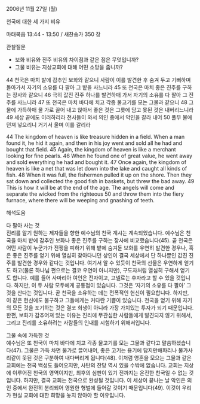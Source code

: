 2006년 11월 27일 (월)

천국에 대한 세 가지 비유



마태복음 13:44 - 13:50 / 새찬송가 350 장


관찰질문
- 보화 비유와 진주 비유의 차이점과 같은 점은 무엇입니까?
- 그물 비유는 지상교회에 대해 어떤 소망을 줍니까?

44 천국은 마치 밭에 감추인 보화와 같으니 사람이 이를 발견한 후 숨겨 두고 기뻐하며 돌아가서 자기의 소유를 다 팔아 그 밭을 사느니라 45 또 천국은 마치 좋은 진주를 구하는 장사와 같으니 46 극히 값진 진주 하나를 발견하매 가서 자기의 소유를 다 팔아 그 진주를 사느니라 47 또 천국은 마치 바다에 치고 각종 물고기를 모는 그물과 같으니 48 그물에 가득하매 물 가로 끌어 내고 앉아서 좋은 것은 그릇에 담고 못된 것은 내버리느니라 49 세상 끝에도 이러하리라 천사들이 와서 의인 중에서 악인을 갈라 내어 50 풀무 불에 던져 넣으리니 거기서 울며 이를 갈리라  

44  The kingdom of heaven is like treasure hidden in a field. When a man found it, he hid it again, and then in his joy went and sold all he had and bought that field. 45  Again, the kingdom of heaven is like a merchant looking for fine pearls. 46  When he found one of great value, he went away and sold everything he had and bought it. 47  Once again, the kingdom of heaven is like a net that was let down into the lake and caught all kinds of fish. 48  When it was full, the fishermen pulled it up on the shore. Then they sat down and collected the good fish in baskets, but threw the bad away. 49  This is how it will be at the end of the age. The angels will come and separate the wicked from the righteous 50  and throw them into the fiery furnace, where there will be weeping and gnashing of teeth.

해석도움





다 팔아 사는 것  
진리를 알기 원하는 제자들을 향한 예수님의 천국 계시는 계속되었습니다. 예수님은 천국을 마치 밭에 감추인 보화나 좋은 진주를 구하는 장사에 비교했습니다(45). 곧 천국은 어떤 사람이 누군가가 전쟁을 피하기 위해 밭에 숨겨둔 보화를 우연히 발견한 경우나, 혹은 좋은 진주를 얻기 위해 열심히 찾아다니던 상인이 결국 세상에서 단 하나뿐인 값진 진주를 발견한 경우와 같다는 것입니다. 여기서 알 수 있듯이 천국의 선물은 우연하게 얻기도 하고(물론 하나님 편으로는 결코 우연이 아니지만), 구도자처럼 열심히 구해서 얻기도 합니다. 예를 들어 사마리아 여인은 전자이고, 고넬료는 후자라고 할 수 있을 것입니다. 하지만, 이 두 사람 모두에게 공통점이 있습니다. 그것은 ‘자기의 소유를 다 팔아’ 그것을 산다는 것입니다. 곧 천국을 소유하는 데는 전폭적인 헌신이 필요합니다. 하지만, 이 같은 헌신에도 불구하고 그들에게는 커다란 기쁨이 있습니다. 천국을 얻기 위해 자기의 모든 것을 포기하는 것은 결코 희생이 아니라 가장 가치있는 투자가 되기 때문입니다. 한편, 보화가 감추어져 있는 이유는 진리에 무관심한 사람들에게 발견되지 않기 위해서, 그리고 진리를 소유하려는 사람들의 인내를 시험하기 위해서입니다.

그물 속에 가득한 것  
예수님은 또 천국이 마치 바다에 치고 각종 물고기를 모는 그물과 같다고 말씀하셨습니다(47). 그물은 가득 차면 물가로 끌어내어, 좋은 고기는 용기에 담지만해파리나 불가사리같이 못된 것은 구분하여 내다버리게 됩니다(48). 이처럼 영혼을 모으는 그물과 같은 교회에는 천국 백성도 들어오지만, 사탄의 잔당 역시 있을 수밖에 없습니다. 교회는 지상에 이루어진 천국의 영역이지만, 최후의 심판이 있기 전까지는 온전한 천국일 수 없는 것입니다. 하지만, 결국 교회는 천국으로 완성될 것입니다. 이 세상이 끝나는 날 악인은 의인 중에서 완전히 분리되어 영원한 형벌에 들어갈 것이기 때문입니다(49). 이것이 우리가 현실 교회에 대한 희망을 놓지 않아야 할 이유입니다.